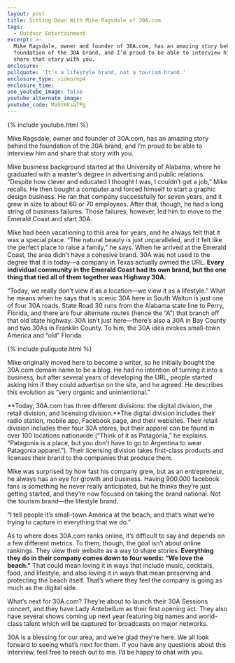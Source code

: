 ```yaml
---
layout: post
title: Sitting Down With Mike Ragsdale of 30A.com
tags:
  - Outdoor Entertainment
excerpt: >-
  Mike Ragsdale, owner and founder of 30A.com, has an amazing story behind the
  foundation of the 30A brand, and I’m proud to be able to interview him and
  share that story with you.
enclosure:
pullquote: 'It’s a lifestyle brand, not a tourism brand.'
enclosure_type: video/mp4
enclosure_time:
use_youtube_image: false
youtube_alternate_image:
youtube_code: Ma9zKKsaTPg
---
```



{% include youtube.html %}

Mike Ragsdale, owner and founder of 30A.com, has an amazing story behind the foundation of the 30A brand, and I’m proud to be able to interview him and share that story with you.

Mike business background started at the University of Alabama, where he graduated with a master’s degree in advertising and public relations. “Despite how clever and educated I thought I was, I couldn’t get a job,” Mike recalls. He then bought a computer and forced himself to start a graphic design business. He ran that company successfully for seven years, and it grew in size to about 60 or 70 employees. After that, though, he had a long string of business failures. Those failures, however, led him to move to the Emerald Coast and start 30A.

Mike had been vacationing to this area for years, and he always felt that it was a special place. “The natural beauty is just unparalleled, and it felt like the perfect place to raise a family,” he says. When he arrived at the Emerald Coast, the area didn’t have a cohesive brand. 30A was not used to the degree that it is today—a company in Texas actually owned the URL. **Every individual community in the Emerald Coast had its own brand, but the one thing that tied all of them together was Highway 30A.**

“Today, we really don’t view it as a location—we view it as a lifestyle.” What he means when he says that is scenic 30A here in South Walton is just one of four 30A roads. State Road 30 runs from the Alabama state line to Perry, Florida, and there are four alternate routes (hence the “A”) that branch off that old state highway. 30A isn’t just here—there’s also a 30A in Bay County and two 30As in Franklin County. To him, the 30A idea evokes small-town America and “old” Florida.

{% include pullquote.html %}

Mike originally moved here to become a writer, so he initially bought the 30A.com domain name to be a blog. He had no intention of turning it into a business, but after several years of developing the URL, people started asking him if they could advertise on the site, and he agreed. He describes this evolution as “very organic and unintentional.”

**Today, 30A.com has three different divisions: the digital division, the retail division, and licensing division.**The digital division includes their radio station, mobile app, Facebook page, and their websites. Their retail division includes their four 30A stores, but their apparel can be found in over 100 locations nationwide (“Think of it as Patagonia,” he explains. “Patagonia is a place, but you don’t have to go to Argentina to wear Patagonia apparel.”). Their licensing division takes first-class products and licenses their brand to the companies that produce them.

Mike was surprised by how fast his company grew, but as an entrepreneur, he always has an eye for growth and business. Having 900,000 facebook fans is something he never really anticipated, but he thinks they’re just getting started, and they’re now focused on taking the brand national. Not the tourism brand—the lifestyle brand.

“I tell people it’s small-town America at the beach, and that’s what we’re trying to capture in everything that we do.”

As to where does 30A.com ranks online, it’s difficult to say and depends on a few different metrics. To them, though, the goal isn’t about online rankings. They view their website as a way to share stories. **Everything they do in their company comes down to four words: “We love the beach.”** That could mean loving it in ways that include music, cocktails, food, and lifestyle, and also loving it in ways that mean preserving and protecting the beach itself. That’s where they feel the company is going as much as the digital side.

What’s next for 30A.com? They’re about to launch their 30A Sessions concert, and they have Lady Antebellum as their first opening act. They also have several shows coming up next year featuring big names and world-class talent which will be captured for broadcasts on major networks.

30A is a blessing for our area, and we’re glad they’re here. We all look forward to seeing what’s next for them. If you have any questions about this interview, feel free to reach out to me. I’d be happy to chat with you.